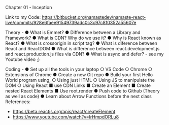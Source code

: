 Chapter 01 - Inception

Link to my Code: https://bitbucket.org/namastedev/namaste-react-live/commits/928e6faee91549739adc0c3c97c8f0352a55607e

Theory -
● What is Emmet?
● Difference between a Library and Framework?
● What is CDN? Why do we use it?
● Why is React known as React?
● What is crossorigin in script tag?
● What is diference between React and ReactDOM
● What is difference between react.development.js and react.production.js files via CDN?
● What is async and defer? - see my Youtube video ;)

Coding -
● Set up all the tools in your laptop
    ○ VS Code
    ○ Chrome
    ○ Extensions of Chrome
● Create a new Git repo
● Build your first Hello World program using,
    ○ Using just HTML
    ○ Using JS to manipulate the DOM
    ○ Using React
■ use CDN Links
■ Create an Element
■ Create nested React Elements
■ Use root.render
● Push code to Github (Theory as well as code)
● Learn about Arrow Functions before the next class
References:
- https://beta.reactjs.org/apis/react/createElement
- https://www.youtube.com/watch?v=IrHmpdORLu8